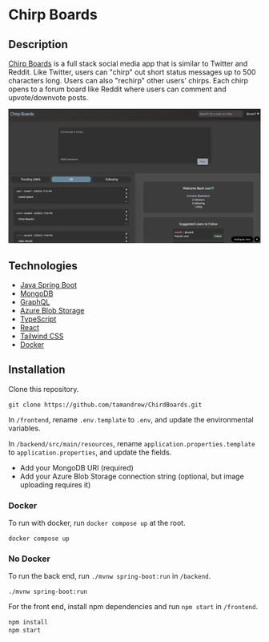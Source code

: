 # Chirp Boards

## Description
[Chirp Boards](https://chirpboards.web.app) is a full stack social media app that is similar to Twitter and Reddit. Like Twitter, users can "chirp" out short status messages up to 500 characters long. Users can also "rechirp" other users' chirps. Each chirp opens to a forum board like Reddit where users can comment and upvote/downvote posts.

![Demo Board](demo.png)

## Technologies
- [Java Spring Boot](https://spring.io/projects/spring-boot)
- [MongoDB](https://www.mongodb.com/try/download/community)
- [GraphQL](https://graphql.org/)
- [Azure Blob Storage](https://docs.microsoft.com/en-us/azure/storage/blobs/storage-blobs-introduction)
- [TypeScript](https://www.typescriptlang.org/download)
- [React](https://reactjs.org/docs/getting-started.html)
- [Tailwind CSS](https://tailwindcss.com/docs/guides/create-react-app)
- [Docker](https://docs.docker.com/get-docker/)

## Installation
Clone this repository.

```
git clone https://github.com/tamandrew/ChirdBoards.git
```

In `/frontend`, rename `.env.template` to `.env`, and update the environmental variables.

In `/backend/src/main/resources`, rename `application.properties.template` to `application.properties`, and update the fields.
- Add your MongoDB URI (required)
- Add your Azure Blob Storage connection string (optional, but image uploading requires it)

### Docker
To run with docker, run `docker compose up` at the root. 
```
docker compose up
```


### No Docker
To run the back end, run `./mvnw spring-boot:run` in `/backend`.

```
./mvnw spring-boot:run
```


For the front end, install npm dependencies and run ```npm start``` in `/frontend`.
```
npm install
npm start
```
